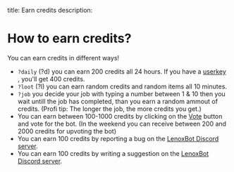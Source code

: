 title: Earn credits
description:

# How to earn credits?

You can earn credits in different ways!

* `?daily` (?d) you can earn 200 credits all 24 hours. If you have a [userkey](https://lenoxbot.com/donate) , you'll get 400 credits.
* `?loot` (?l) you can earn random credits and random items all 10 minutes.
* `?job` you decide your job with typing a number between 1 & 10 then you wait untill the job has completed, than you earn a random ammout of credits. (Profi tip: The longer the job, the more credits you get.)
* You can earn between 100-1000 credits by clicking on the [Vote](https://discordbots.org/bot/354712333853130752/vote) button and vote for the bot. (In the weekend you can receive between 200 and 2000 credits for upvoting the bot)
* You can earn 100 credits by reporting a bug on the [LenoxBot Discord server](https://lenoxbot.com/discord/).
* You can earn 100 credits by writing a suggestion on the [LenoxBot Discord server](https://lenoxbot.com/discord/).
